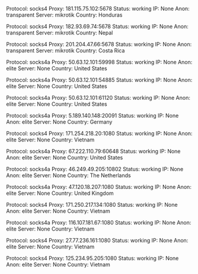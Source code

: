 Protocol: socks4
Proxy: 181.115.75.102:5678
Status: working
IP: None
Anon: transparent
Server: mikrotik
Country: Honduras

Protocol: socks4
Proxy: 182.93.69.74:5678
Status: working
IP: None
Anon: transparent
Server: mikrotik
Country: Nepal

Protocol: socks4
Proxy: 201.204.47.66:5678
Status: working
IP: None
Anon: transparent
Server: mikrotik
Country: Costa Rica

Protocol: socks4a
Proxy: 50.63.12.101:59998
Status: working
IP: None
Anon: elite
Server: None
Country: United States

Protocol: socks4a
Proxy: 50.63.12.101:54885
Status: working
IP: None
Anon: elite
Server: None
Country: United States

Protocol: socks4a
Proxy: 50.63.12.101:61120
Status: working
IP: None
Anon: elite
Server: None
Country: United States

Protocol: socks4a
Proxy: 5.189.140.148:20091
Status: working
IP: None
Anon: elite
Server: None
Country: Germany

Protocol: socks4
Proxy: 171.254.218.20:1080
Status: working
IP: None
Anon: elite
Server: None
Country: Vietnam

Protocol: socks4a
Proxy: 67.222.110.79:60648
Status: working
IP: None
Anon: elite
Server: None
Country: United States

Protocol: socks4a
Proxy: 46.249.49.205:10802
Status: working
IP: None
Anon: elite
Server: None
Country: The Netherlands

Protocol: socks4a
Proxy: 47.120.18.207:1080
Status: working
IP: None
Anon: elite
Server: None
Country: United Kingdom

Protocol: socks4
Proxy: 171.250.217.134:1080
Status: working
IP: None
Anon: elite
Server: None
Country: Vietnam

Protocol: socks4a
Proxy: 116.107.181.67:1080
Status: working
IP: None
Anon: elite
Server: None
Country: Vietnam

Protocol: socks4
Proxy: 27.77.236.161:1080
Status: working
IP: None
Anon: elite
Server: None
Country: Vietnam

Protocol: socks4
Proxy: 125.234.95.205:1080
Status: working
IP: None
Anon: elite
Server: None
Country: Vietnam

